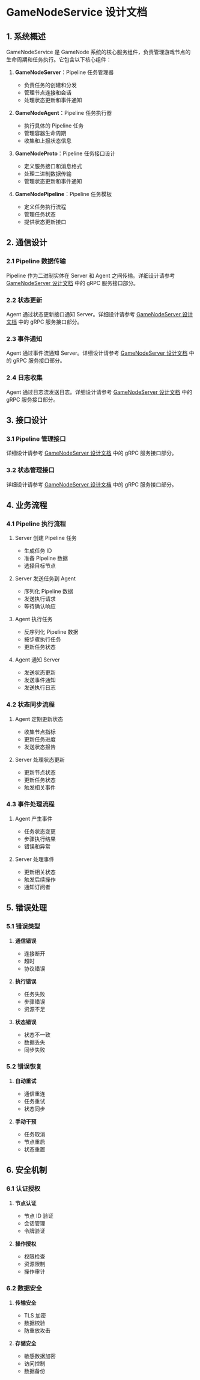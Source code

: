 # GameNodeService 设计文档

## 1. 系统概述

GameNodeService 是 GameNode 系统的核心服务组件，负责管理游戏节点的生命周期和任务执行。它包含以下核心组件：

1. **GameNodeServer**：Pipeline 任务管理器

   - 负责任务的创建和分发
   - 管理节点连接和会话
   - 处理状态更新和事件通知

2. **GameNodeAgent**：Pipeline 任务执行器

   - 执行具体的 Pipeline 任务
   - 管理容器生命周期
   - 收集和上报状态信息

3. **GameNodeProto**：Pipeline 任务接口设计

   - 定义服务接口和消息格式
   - 处理二进制数据传输
   - 管理状态更新和事件通知

4. **GameNodePipeline**：Pipeline 任务模板

   - 定义任务执行流程
   - 管理任务状态
   - 提供状态更新接口

## 2. 通信设计

### 2.1 Pipeline 数据传输

Pipeline 作为二进制实体在 Server 和 Agent 之间传输。详细设计请参考 [GameNodeServer 设计文档](gamenode_server.md) 中的 gRPC 服务接口部分。

### 2.2 状态更新

Agent 通过状态更新接口通知 Server。详细设计请参考 [GameNodeServer 设计文档](gamenode_server.md) 中的 gRPC 服务接口部分。

### 2.3 事件通知

Agent 通过事件流通知 Server。详细设计请参考 [GameNodeServer 设计文档](gamenode_server.md) 中的 gRPC 服务接口部分。

### 2.4 日志收集

Agent 通过日志流发送日志。详细设计请参考 [GameNodeServer 设计文档](gamenode_server.md) 中的 gRPC 服务接口部分。

## 3. 接口设计

### 3.1 Pipeline 管理接口

详细设计请参考 [GameNodeServer 设计文档](gamenode_server.md) 中的 gRPC 服务接口部分。

### 3.2 状态管理接口

详细设计请参考 [GameNodeServer 设计文档](gamenode_server.md) 中的 gRPC 服务接口部分。

## 4. 业务流程

### 4.1 Pipeline 执行流程

1. Server 创建 Pipeline 任务

   - 生成任务 ID
   - 准备 Pipeline 数据
   - 选择目标节点

2. Server 发送任务到 Agent

   - 序列化 Pipeline 数据
   - 发送执行请求
   - 等待确认响应

3. Agent 执行任务

   - 反序列化 Pipeline 数据
   - 按步骤执行任务
   - 更新任务状态

4. Agent 通知 Server

   - 发送状态更新
   - 发送事件通知
   - 发送执行日志

### 4.2 状态同步流程

1. Agent 定期更新状态

   - 收集节点指标
   - 更新任务进度
   - 发送状态报告

2. Server 处理状态更新

   - 更新节点状态
   - 更新任务状态
   - 触发相关事件

### 4.3 事件处理流程

1. Agent 产生事件

   - 任务状态变更
   - 步骤执行结果
   - 错误和异常

2. Server 处理事件

   - 更新相关状态
   - 触发后续操作
   - 通知订阅者

## 5. 错误处理

### 5.1 错误类型

1. **通信错误**

   - 连接断开
   - 超时
   - 协议错误

2. **执行错误**

   - 任务失败
   - 步骤错误
   - 资源不足

3. **状态错误**

   - 状态不一致
   - 数据丢失
   - 同步失败

### 5.2 错误恢复

1. **自动重试**

   - 通信重连
   - 任务重试
   - 状态同步

2. **手动干预**

   - 任务取消
   - 节点重启
   - 状态重置

## 6. 安全机制

### 6.1 认证授权

1. **节点认证**

   - 节点 ID 验证
   - 会话管理
   - 令牌验证

2. **操作授权**

   - 权限检查
   - 资源限制
   - 操作审计

### 6.2 数据安全

1. **传输安全**

   - TLS 加密
   - 数据校验
   - 防重放攻击

2. **存储安全**

   - 敏感数据加密
   - 访问控制
   - 数据备份
